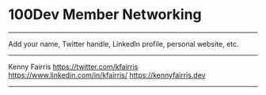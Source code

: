 # 100Dev Member Networking
**************************
Add your name, Twitter handle, LinkedIn profile, personal website, etc.
**************************
Kenny Fairris
https://twitter.com/kfairris
https://www.linkedin.com/in/kfairris/
https://kennyfairris.dev
**************************
